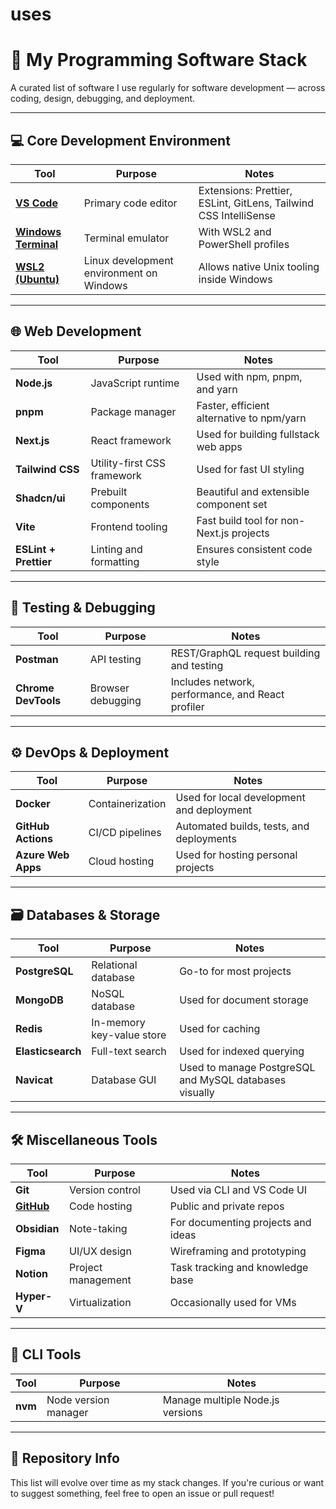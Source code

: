# uses

# 🧰 My Programming Software Stack

A curated list of software I use regularly for software development — across coding, design, debugging, and deployment.

---

## 💻 Core Development Environment

| Tool | Purpose | Notes |
|------|---------|-------|
| [**VS Code**](https://code.visualstudio.com/) | Primary code editor | Extensions: Prettier, ESLint, GitLens, Tailwind CSS IntelliSense |
| [**Windows Terminal**](https://github.com/microsoft/terminal) | Terminal emulator | With WSL2 and PowerShell profiles |
| [**WSL2 (Ubuntu)**](https://learn.microsoft.com/en-us/windows/wsl/install) | Linux development environment on Windows | Allows native Unix tooling inside Windows |

---

## 🌐 Web Development

| Tool | Purpose | Notes |
|------|---------|-------|
| **Node.js** | JavaScript runtime | Used with npm, pnpm, and yarn |
| **pnpm** | Package manager | Faster, efficient alternative to npm/yarn |
| **Next.js** | React framework | Used for building fullstack web apps |
| **Tailwind CSS** | Utility-first CSS framework | Used for fast UI styling |
| **Shadcn/ui** | Prebuilt components | Beautiful and extensible component set |
| **Vite** | Frontend tooling | Fast build tool for non-Next.js projects |
| **ESLint + Prettier** | Linting and formatting | Ensures consistent code style |

---

## 🧪 Testing & Debugging

| Tool | Purpose | Notes |
|------|---------|-------|
| **Postman** | API testing | REST/GraphQL request building and testing |
| **Chrome DevTools** | Browser debugging | Includes network, performance, and React profiler |

---

## ⚙️ DevOps & Deployment

| Tool | Purpose | Notes |
|------|---------|-------|
| **Docker** | Containerization | Used for local development and deployment |
| **GitHub Actions** | CI/CD pipelines | Automated builds, tests, and deployments |
| **Azure Web Apps** | Cloud hosting | Used for hosting personal projects |

---

## 🗃️ Databases & Storage

| Tool | Purpose | Notes |
|------|---------|-------|
| **PostgreSQL** | Relational database | Go-to for most projects |
| **MongoDB** | NoSQL database | Used for document storage |
| **Redis** | In-memory key-value store | Used for caching |
| **Elasticsearch** | Full-text search | Used for indexed querying |
| **Navicat** | Database GUI | Used to manage PostgreSQL and MySQL databases visually |

---

## 🛠️ Miscellaneous Tools

| Tool | Purpose | Notes |
|------|---------|-------|
| **Git** | Version control | Used via CLI and VS Code UI |
| [**GitHub**](https://github.com/cli/cli/blob/trunk/docs/install_linux.md) | Code hosting | Public and private repos |
| **Obsidian** | Note-taking | For documenting projects and ideas |
| **Figma** | UI/UX design | Wireframing and prototyping |
| **Notion** | Project management | Task tracking and knowledge base |
| **Hyper-V** | Virtualization | Occasionally used for VMs |

---

## 🔧 CLI Tools

| Tool | Purpose | Notes |
|------|---------|-------|
| **nvm** | Node version manager | Manage multiple Node.js versions |

---

## 📁 Repository Info

This list will evolve over time as my stack changes. If you're curious or want to suggest something, feel free to open an issue or pull request!